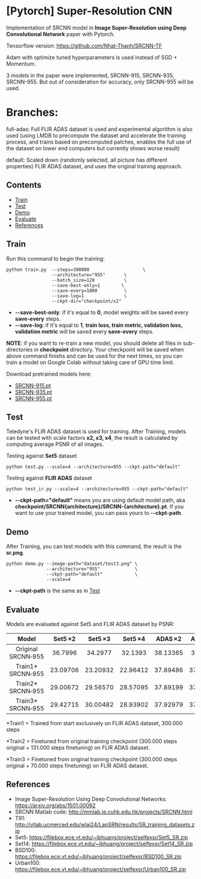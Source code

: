 
# [Pytorch] Super-Resolution CNN

Implementation of SRCNN model in **Image Super-Resolution using Deep Convolutional Network** paper with Pytorch.

Tensorflow version: https://github.com/Nhat-Thanh/SRCNN-TF

Adam with optimize tuned hyperparameters is used instead of SGD + Momentum. 

3 models in the paper were implemented, SRCNN-915, SRCNN-935, SRCNN-955. But out of consideration for accuracy, only SRCNN-955 will be used. 


# Branches:

full-adas: Full FLIR ADAS dataset is used and experimental algorithm is also used (using LMDB to precompute the dataset and accelerate the training process, and trains based on precomputed patches, enables the full use of the dataset on lower end computers but currently shows worse result)

default: Scaled down (randomly selected, all picture has different properties) FLIR ADAS dataset, and uses the original training approach.


## Contents
- [Train](#train)
- [Test](#test)
- [Demo](#demo)
- [Evaluate](#evaluate)
- [References](#references)


## Train
Run this command to begin the training:
```
python train.py  --steps=300000                    \
                 --architecture="955"       \
                 --batch_size=128           \
                 --save-best-only=1        \
                 --save-every=1000          \
                 --save-log=1               \
                 --ckpt-dir="checkpoint/x2" 
```
- **--save-best-only**: if it's equal to **0**, model weights will be saved every **save-every** steps.
- **--save-log**: if it's equal to **1**, **train loss, train metric, validation loss, validation metric** will be saved every **save-every** steps.


**NOTE**: if you want to re-train a new model, you should delete all files in sub-directories in **checkpoint** directory. Your checkpoint will be saved when above command finishs and can be used for the next times, so you can train a model on Google Colab without taking care of GPU time limit.

Download pretrained models here:
- [SRCNN-915.pt](checkpoint/SRCNN915/SRCNN-915.pt)
- [SRCNN-935.pt](checkpoint/SRCNN935/SRCNN-935.pt)
- [SRCNN-955.pt](checkpoint/SRCNN955/SRCNN-955.pt)


## Test
Teledyne's FLIR ADAS dataset is used for training. After Training, models can be tested with scale factors **x2, x3, x4**, the result is calculated by computing average PSNR of all images.

Testing against **Set5** dataset
```
python test.py --scale=4 --architecture=955 --ckpt-path="default"
```

Testing against **FLIR ADAS** dataset 
```
python test_ir.py --scale=4 --architecture=955 --ckpt-path="default"
```

- **--ckpt-path="default"** means you are using default model path, aka **checkpoint/SRCNN{architecture}/SRCNN-{architecture}.pt**. If you want to use your trained model, you can pass yours to **--ckpt-path**.

## Demo 
After Training, you can test models with this command, the result is the **sr.png**.
```
python demo.py --image-path="dataset/test3.png" \
               --architecture="955"             \
               --ckpt-path="default"            \
               --scale=4
```
- **--ckpt-path** is the same as in [Test](#test)

## Evaluate

Models are evaluated against Set5 and FLIR ADAS dataset by PSNR:

<div align="center">

|        Model       |  Set5 ×2 |  Set5 ×3 |  Set5 ×4 |  ADAS ×2 |  ADAS ×3 |  ADAS ×4 |
| :----------------: | :------: | :------: | :------: | :------: | :------: | :------: |
| Original SRCNN‑955 |  36.7996 |  34.2977 |  32.1393 | 38.13365 |  37.2313 | 36.24281 |
| Train1\* SRCNN‑955 | 23.09706 | 23.20932 | 22.96412 | 37.89486 | 37.20422 | 35.98730 |
| Train2\* SRCNN‑955 | 29.00672 | 29.56570 | 28.57095 | 37.89199 | 37.24147 | 35.99952 |
| Train3\* SRCNN‑955 | 29.42715 | 30.00482 | 28.93902 | 37.92979 | 37.24948 | 36.01410 |

</div>

*Train1 = Trained from start exclusively on FLIR ADAS dataset, 300.000 steps

*Train2 = Finetuned from original training checkpoint (300.000 steps original + 131.000 steps finetuning) on FLIR ADAS dataset.

*Train3 = Finetuned from original training checkpoint (300.000 steps original + 70.000 steps finetuning) on FLIR ADAS dataset.

## References
- Image Super-Resolution Using Deep Convolutional Networks: https://arxiv.org/abs/1501.00092
- SRCNN Matlab code: http://mmlab.ie.cuhk.edu.hk/projects/SRCNN.html
- T91: http://vllab.ucmerced.edu/wlai24/LapSRN/results/SR_training_datasets.zip
- Set5: https://filebox.ece.vt.edu/~jbhuang/project/selfexsr/Set5_SR.zip
- Set14: https://filebox.ece.vt.edu/~jbhuang/project/selfexsr/Set14_SR.zip
- BSD100: https://filebox.ece.vt.edu/~jbhuang/project/selfexsr/BSD100_SR.zip
- Urban100: https://filebox.ece.vt.edu/~jbhuang/project/selfexsr/Urban100_SR.zip
